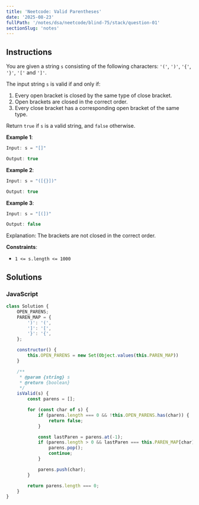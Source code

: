 ```yaml
---
title: 'Neetcode: Valid Parentheses'
date: '2025-08-23'
fullPath: '/notes/dsa/neetcode/blind-75/stack/question-01'
sectionSlug: 'notes'
---
```


## Instructions

You are given a string `s` consisting of the following characters: `'('`, `')'`, `'{'`, `'}'`, `'['` and `']'`.

The input string `s` is valid if and only if:

1. Every open bracket is closed by the same type of close bracket.
2. Open brackets are closed in the correct order.
3. Every close bracket has a corresponding open bracket of the same type.

Return `true` if `s` is a valid string, and `false` otherwise.

**Example 1**:

```java
Input: s = "[]"

Output: true
```

**Example 2**:

```java
Input: s = "([{}])"

Output: true
```

**Example 3**:

```java
Input: s = "[(])"

Output: false
```

Explanation: The brackets are not closed in the correct order.

**Constraints**:

- `1 <= s.length <= 1000`

## Solutions

### JavaScript

```javascript
class Solution {
    OPEN_PARENS;
    PAREN_MAP = {
        ')': '(',
        ']': '[',
        '}': '{',
    };

    constructor() {
        this.OPEN_PARENS = new Set(Object.values(this.PAREN_MAP))
    }

    /**
     * @param {string} s
     * @return {boolean}
     */
    isValid(s) {
        const parens = [];

        for (const char of s) {
            if (parens.length === 0 && !this.OPEN_PARENS.has(char)) {
                return false;
            }

            const lastParen = parens.at(-1);
            if (parens.length > 0 && lastParen === this.PAREN_MAP[char]) {
                parens.pop();
                continue;
            }

            parens.push(char);
        }

        return parens.length === 0;
    }
}

```
